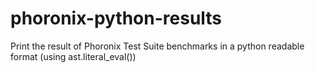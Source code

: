 # phoronix-python-results
Print the result of Phoronix Test Suite benchmarks in a python readable format (using ast.literal_eval())
